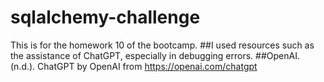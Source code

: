 # sqlalchemy-challenge
This is for the homework 10 of the bootcamp.
##I used resources such as the assistance of ChatGPT, especially in debugging errors. 
##OpenAI. (n.d.). ChatGPT by OpenAI from https://openai.com/chatgpt
